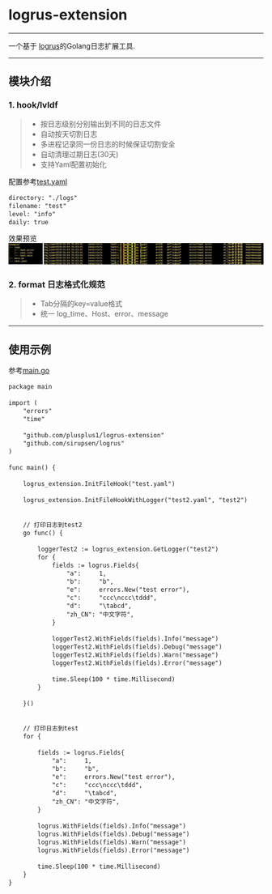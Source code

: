 # logrus-extension
---
一个基于 [logrus](http://github.com/sirupsen/logrus)的Golang日志扩展工具.

---

## 模块介绍

### 1. **hook/lvldf**
> - 按日志级别分别输出到不同的日志文件
> - 自动按天切割日志
> - 多进程记录同一份日志的时候保证切割安全
> - 自动清理过期日志(30天)
> - 支持Yaml配置初始化


配置参考[test.yaml](example/test.yaml)
```
directory: "./logs"
filename: "test"
level: "info"
daily: true
```

效果预览<br>
![效果预览](example/demo.jpg)



### 2. **format**  日志格式化规范
> - Tab分隔的key=value格式
> - 统一 log_time、Host、error、message


---

## 使用示例
参考[main.go](example/main.go)
```
package main

import (
	"errors"
	"time"

	"github.com/plusplus1/logrus-extension"
	"github.com/sirupsen/logrus"
)

func main() {

	logrus_extension.InitFileHook("test.yaml")

	logrus_extension.InitFileHookWithLogger("test2.yaml", "test2")


	// 打印日志到test2
	go func() {

		loggerTest2 := logrus_extension.GetLogger("test2")
		for {
			fields := logrus.Fields{
				"a":     1,
				"b":     "b",
				"e":     errors.New("test error"),
				"c":     "ccc\nccc\tddd",
				"d":     "\tabcd",
				"zh_CN": "中文字符",
			}

			loggerTest2.WithFields(fields).Info("message")
			loggerTest2.WithFields(fields).Debug("message")
			loggerTest2.WithFields(fields).Warn("message")
			loggerTest2.WithFields(fields).Error("message")

			time.Sleep(100 * time.Millisecond)
		}

	}()


	// 打印日志到test
	for {

		fields := logrus.Fields{
			"a":     1,
			"b":     "b",
			"e":     errors.New("test error"),
			"c":     "ccc\nccc\tddd",
			"d":     "\tabcd",
			"zh_CN": "中文字符",
		}

		logrus.WithFields(fields).Info("message")
		logrus.WithFields(fields).Debug("message")
		logrus.WithFields(fields).Warn("message")
		logrus.WithFields(fields).Error("message")

		time.Sleep(100 * time.Millisecond)
	}
}


```